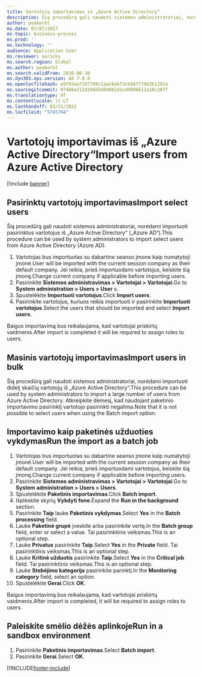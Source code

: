 ```yaml
---
title: Vartotojų importavimas iš „Azure Active Directory“
description: Šią procedūrą gali naudoti sistemos administratoriai, norėdami neautomatiškai importuoti pasirinktus vartotojus arba importuoti didelį skaičių vartotojų iš „Azure Active Directory“.
author: peakerbl
ms.date: 07/07/2017
ms.topic: business-process
ms.prod: ''
ms.technology: ''
audience: Application User
ms.reviewer: sericks
ms.search.region: Global
ms.author: peakerbl
ms.search.validFrom: 2016-06-30
ms.dyn365.ops.version: AX 7.0.0
ms.openlocfilehash: e9f03ae7197790c1aac6ebf3cb94ff7963b1291e
ms.sourcegitcommit: 074b6e212d19dd5d84881d1cdd096611a18c207f
ms.translationtype: HT
ms.contentlocale: lt-LT
ms.lasthandoff: 03/31/2021
ms.locfileid: "5745794"
---
```

# <a name="import-users-from-azure-active-directory"></a><span data-ttu-id="13338-103">Vartotojų importavimas iš „Azure Active Directory“</span><span class="sxs-lookup"><span data-stu-id="13338-103">Import users from Azure Active Directory</span></span>

[!include [banner](../../includes/banner.md)]

## <a name="import-select-users"></a><span data-ttu-id="13338-104">Pasirinktų vartotojų importavimas</span><span class="sxs-lookup"><span data-stu-id="13338-104">Import select users</span></span>

<span data-ttu-id="13338-105">Šią procedūrą gali naudoti sistemos administratoriai, norėdami importuoti pasirinktus vartotojus iš „Azure Active Directory“ („Azure AD“).</span><span class="sxs-lookup"><span data-stu-id="13338-105">This procedure can be used by system administrators to import select users from Azure Active Directory (Azure AD).</span></span>

1. <span data-ttu-id="13338-106">Vartotojas bus importuotas su dabartine seanso įmone kaip numatytoji įmonė.</span><span class="sxs-lookup"><span data-stu-id="13338-106">User will be imported with the current session company as their default company.</span></span> <span data-ttu-id="13338-107">Jei reikia, prieš importuodami vartotojus, keiskite šią įmonę.</span><span class="sxs-lookup"><span data-stu-id="13338-107">Change current company if applicable before importing users.</span></span>
2. <span data-ttu-id="13338-108">Pasirinkite **Sistemos administravimas > Vartotojai > Vartotojai**.</span><span class="sxs-lookup"><span data-stu-id="13338-108">Go to **System administration > Users > User** s.</span></span>
3. <span data-ttu-id="13338-109">Spustelėkite **Importuoti vartotojus**.</span><span class="sxs-lookup"><span data-stu-id="13338-109">Click **Import users**.</span></span>
4. <span data-ttu-id="13338-110">Pasirinkite vartotojus, kuriuos reikia importuoti ir pasirinkite **Importuoti vartotojus**.</span><span class="sxs-lookup"><span data-stu-id="13338-110">Select the users that should be imported and select **Import users**.</span></span>

<span data-ttu-id="13338-111">Baigus importavimą bus reikalaujama, kad vartotojai priskirtų vaidmenis.</span><span class="sxs-lookup"><span data-stu-id="13338-111">After import is completed it will be required to assign roles to users.</span></span>

## <a name="import-users-in-bulk"></a><span data-ttu-id="13338-112">Masinis vartotojų importavimas</span><span class="sxs-lookup"><span data-stu-id="13338-112">Import users in bulk</span></span>

<span data-ttu-id="13338-113">Šią procedūrą gali naudoti sistemos administratoriai, norėdami importuoti didelį skaičių vartotojų iš „Azure Active Directory“.</span><span class="sxs-lookup"><span data-stu-id="13338-113">This procedure can be used by system administrators to import a large number of users from Azure Active Directory.</span></span>
<span data-ttu-id="13338-114">Atkreipkite dėmesį, kad naudojant paketinio importavimo pasirinktį vartotojo pasirinkti negalima.</span><span class="sxs-lookup"><span data-stu-id="13338-114">Note that it is not possible to select users when using the Batch import option.</span></span>

## <a name="run-the-import-as-a-batch-job"></a><span data-ttu-id="13338-115">Importavimo kaip paketinės užduoties vykdymas</span><span class="sxs-lookup"><span data-stu-id="13338-115">Run the import as a batch job</span></span>
1. <span data-ttu-id="13338-116">Vartotojas bus importuotas su dabartine seanso įmone kaip numatytoji įmonė.</span><span class="sxs-lookup"><span data-stu-id="13338-116">User will be imported with the current session company as their default company.</span></span> <span data-ttu-id="13338-117">Jei reikia, prieš importuodami vartotojus, keiskite šią įmonę.</span><span class="sxs-lookup"><span data-stu-id="13338-117">Change current company if applicable before importing users.</span></span>
2. <span data-ttu-id="13338-118">Pasirinkite **Sistemos administravimas > Vartotojai > Vartotojai**.</span><span class="sxs-lookup"><span data-stu-id="13338-118">Go to **System administration > Users > Users**.</span></span>
3. <span data-ttu-id="13338-119">Spustelėkite **Paketinis importavimas**.</span><span class="sxs-lookup"><span data-stu-id="13338-119">Click **Batch import**.</span></span>
4. <span data-ttu-id="13338-120">Išplėskite skyrių **Vykdyti fone**.</span><span class="sxs-lookup"><span data-stu-id="13338-120">Expand the **Run in the background** section.</span></span>
4. <span data-ttu-id="13338-121">Pasirinkite **Taip** lauke **Paketinis vykdymas**.</span><span class="sxs-lookup"><span data-stu-id="13338-121">Select **Yes** in the **Batch processing** field.</span></span>
6. <span data-ttu-id="13338-122">Lauke **Paketinė grupė** įveskite arba pasirinkite vertę.</span><span class="sxs-lookup"><span data-stu-id="13338-122">In the **Batch group** field, enter or select a value.</span></span> <span data-ttu-id="13338-123">Tai pasirinktinis veiksmas.</span><span class="sxs-lookup"><span data-stu-id="13338-123">This is an optional step.</span></span>  
7. <span data-ttu-id="13338-124">Lauke **Privatus** pasirinkite **Taip**.</span><span class="sxs-lookup"><span data-stu-id="13338-124">Select **Yes** in the **Private** field.</span></span> <span data-ttu-id="13338-125">Tai pasirinktinis veiksmas.</span><span class="sxs-lookup"><span data-stu-id="13338-125">This is an optional step.</span></span>  
8. <span data-ttu-id="13338-126">Lauke **Kritinė užduotis** pasirinkite **Taip**.</span><span class="sxs-lookup"><span data-stu-id="13338-126">Select **Yes** in the **Critical job** field.</span></span> <span data-ttu-id="13338-127">Tai pasirinktinis veiksmas.</span><span class="sxs-lookup"><span data-stu-id="13338-127">This is an optional step.</span></span>  
9. <span data-ttu-id="13338-128">Lauke **Stebėjimo kategorija** pasirinkite parinktį.</span><span class="sxs-lookup"><span data-stu-id="13338-128">In the **Monitoring category** field, select an option.</span></span>
10. <span data-ttu-id="13338-129">Spustelėkite **Gerai**.</span><span class="sxs-lookup"><span data-stu-id="13338-129">Click **OK**.</span></span>

<span data-ttu-id="13338-130">Baigus importavimą bus reikalaujama, kad vartotojai priskirtų vaidmenis.</span><span class="sxs-lookup"><span data-stu-id="13338-130">After import is completed, it will be required to assign roles to users.</span></span>

## <a name="run-in-a-sandbox-environment"></a><span data-ttu-id="13338-131">Paleiskite smėlio dėžės aplinkoje</span><span class="sxs-lookup"><span data-stu-id="13338-131">Run in a sandbox environment</span></span>
1. <span data-ttu-id="13338-132">Pasirinkite **Paketinis importavimas**.</span><span class="sxs-lookup"><span data-stu-id="13338-132">Select **Batch import**.</span></span>
2. <span data-ttu-id="13338-133">Pasirinkite **Gerai**.</span><span class="sxs-lookup"><span data-stu-id="13338-133">Select **OK**.</span></span>


[!INCLUDE[footer-include](../../../../includes/footer-banner.md)]